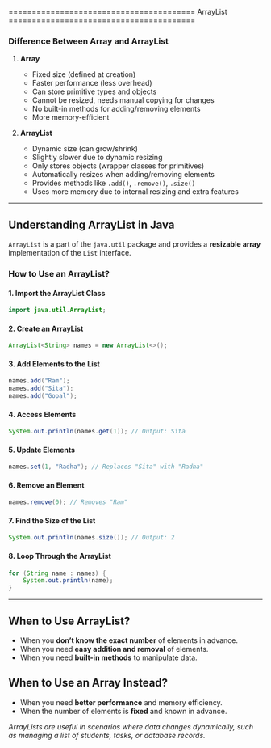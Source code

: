 ======================================== ArrayList ========================================

### Difference Between Array and ArrayList

1. **Array**
   - Fixed size (defined at creation)
   - Faster performance (less overhead)
   - Can store primitive types and objects
   - Cannot be resized, needs manual copying for changes
   - No built-in methods for adding/removing elements
   - More memory-efficient

2. **ArrayList**
   - Dynamic size (can grow/shrink)
   - Slightly slower due to dynamic resizing
   - Only stores objects (wrapper classes for primitives)
   - Automatically resizes when adding/removing elements
   - Provides methods like `.add()`, `.remove()`, `.size()`
   - Uses more memory due to internal resizing and extra features

---

## **Understanding ArrayList in Java**

`ArrayList` is a part of the `java.util` package and provides a **resizable array** implementation of the `List` interface.

### **How to Use an ArrayList?**

#### **1. Import the ArrayList Class**
```java
import java.util.ArrayList;
```

#### **2. Create an ArrayList**
```java
ArrayList<String> names = new ArrayList<>();
```

#### **3. Add Elements to the List**
```java
names.add("Ram");
names.add("Sita");
names.add("Gopal");
```

#### **4. Access Elements**
```java
System.out.println(names.get(1)); // Output: Sita
```

#### **5. Update Elements**
```java
names.set(1, "Radha"); // Replaces "Sita" with "Radha"
```

#### **6. Remove an Element**
```java
names.remove(0); // Removes "Ram"
```

#### **7. Find the Size of the List**
```java
System.out.println(names.size()); // Output: 2
```

#### **8. Loop Through the ArrayList**
```java
for (String name : names) {
    System.out.println(name);
}
```

---

## **When to Use ArrayList?**
- When you **don’t know the exact number** of elements in advance.
- When you need **easy addition and removal** of elements.
- When you need **built-in methods** to manipulate data.

## **When to Use an Array Instead?**
- When you need **better performance** and memory efficiency.
- When the number of elements is **fixed** and known in advance.

_ArrayLists are useful in scenarios where data changes dynamically, such as managing a list of students, tasks, or database records._